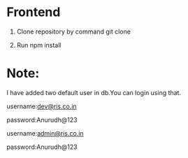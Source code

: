 # Frontend

1. Clone repository by command git clone <url>

2. Run npm install

# Note:
I have added two default user in db.You can login using that.

username:dev@ris.co.in

password:Anurudh@123

username:admin@ris.co.in

password:Anurudh@123


